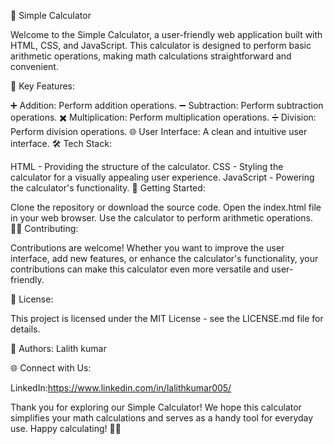 🧮 Simple Calculator

Welcome to the Simple Calculator, a user-friendly web application built with HTML, CSS, and JavaScript. This calculator is designed to perform basic arithmetic operations, making math calculations straightforward and convenient.

🚀 Key Features:

➕ Addition: Perform addition operations.
➖ Subtraction: Perform subtraction operations.
✖️ Multiplication: Perform multiplication operations.
➗ Division: Perform division operations.
🌐 User Interface: A clean and intuitive user interface.
🛠 Tech Stack:

HTML - Providing the structure of the calculator.
CSS - Styling the calculator for a visually appealing user experience.
JavaScript - Powering the calculator's functionality.
🔗 Getting Started:

Clone the repository or download the source code.
Open the index.html file in your web browser.
Use the calculator to perform arithmetic operations.
👩‍💻 Contributing:

Contributions are welcome! Whether you want to improve the user interface, add new features, or enhance the calculator's functionality, your contributions can make this calculator even more versatile and user-friendly.

📝 License:

This project is licensed under the MIT License - see the LICENSE.md file for details.

👥 Authors:
Lalith kumar




🌐 Connect with Us:


LinkedIn:https://www.linkedin.com/in/lalithkumar005/

Thank you for exploring our Simple Calculator! We hope this calculator simplifies your math calculations and serves as a handy tool for everyday use. Happy calculating! 🧮🚀




